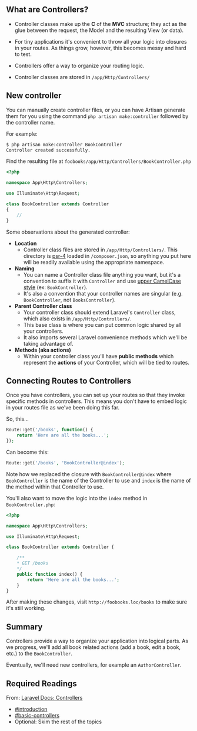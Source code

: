 ## What are Controllers?
+ Controller classes make up the **C** of the **MVC** structure; they act as the glue between the request, the Model and the resulting View (or data).

+ For tiny applications it's convenient to throw all your logic into closures in your routes. As things grow, however, this becomes messy and hard to test.

+ Controllers offer a way to organize your routing logic.

+ Controller classes are stored in `/app/Http/Controllers/`


## New controller

You can manually create controller files, or you can have Artisan generate them for you using the command `php artisan make:controller` followed by the controller name.

For example:

```xml
$ php artisan make:controller BookController
Controller created successfully.
```

Find the resulting file at `foobooks/app/Http/Controllers/BookController.php`

```php
<?php

namespace App\Http\Controllers;

use Illuminate\Http\Request;

class BookController extends Controller
{
    //
}
```

Some observations about the generated controller:

+ __Location__
	+ Controller class files are stored in `/app/Http/Controllers/`. This directory is [psr-4](http://www.php-fig.org/psr/psr-4/) loaded in `/composer.json`, so anything you put here will be readily available using the appropriate namespace.
+ __Naming__
	+ You can name a Controller class file anything you want, but it's a convention to suffix it with `Controller` and use [upper CamelCase style](https://en.wikipedia.org/wiki/CamelCase#Variations_and_synonyms) (ex: `BookController`).
	+ It's also a convention that your controller names are singular (e.g. `BookController`, not `BooksController`).
+ __Parent Controller class__
	+ Your controller class should extend Laravel's `Controller` class, which also exists in `/app/Http/Controllers/`.
	+ This base class is where you can put common logic shared by all your controllers.
	+ It also imports several Laravel convenience methods which we'll be taking advantage of.
+ __Methods (aka actions)__
	+ Within your controller class you'll have **public methods** which represent the **actions** of your Controller, which will be tied to routes.


## Connecting Routes to Controllers
Once you have controllers, you can set up your routes so that they invoke specific methods in controllers. This means you don't have to embed logic in your routes file as we've been doing this far.

So, this...

```php
Route::get('/books', function() {
    return 'Here are all the books...';
});
```

Can become this:

```php
Route::get('/books', 'BookController@index');
```

Note how we replaced the closure with `BookController@index` where `BookController` is the name of the Controller to use and `index` is the name of the method within that Controller to use.

You'll also want to move the logic into the `index` method in `BookController.php`:

```php
<?php

namespace App\Http\Controllers;

use Illuminate\Http\Request;

class BookController extends Controller {

	/**
	* GET /books
	*/
    public function index() {
        return 'Here are all the books...';
	}
}
```

After making these changes, visit `http://foobooks.loc/books` to make sure it's still working.


## Summary
Controllers provide a way to organize your application into logical parts. As we progress, we'll add all book related actions (add a book, edit a book, etc.) to the `BookController`.

Eventually, we'll need new controllers, for example an `AuthorController`.



## Required Readings
From: [Laravel Docs: Controllers](https://laravel.com/docs/controllers)
+ [#introduction](https://laravel.com/docs/5.4/controllers#introduction)
+ [#basic-controllers](https://laravel.com/docs/5.4/controllers#basic-controllers)
+ Optional: Skim the rest of the topics
